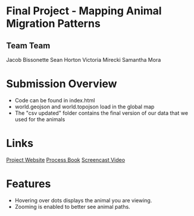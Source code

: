 # Final Project - Mapping Animal Migration Patterns

## Team Team
Jacob Bissonette
Sean Horton
Victoria Mirecki
Samantha Mora

# Submission Overview
 - Code can be found in index.html
 - world.geojson and world.topojson load in the global map
 - The "csv updated" folder contains the final version of our data that we used for the animals

# Links
[Project Website](tbd)
[Process Book](tbd)
[Screencast Video](tbd)

# Features
 - Hovering over dots displays the animal you are viewing.
 - Zooming is enabled to better see animal paths.
